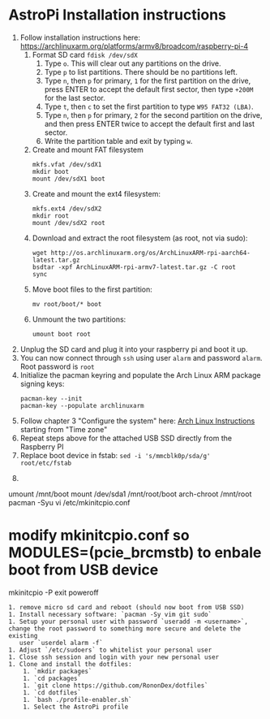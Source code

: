 # AstroPi Installation instructions

1. Follow installation instructions here: https://archlinuxarm.org/platforms/armv8/broadcom/raspberry-pi-4
    1. Format SD card `fdisk /dev/sdX`
        1. Type `o`. This will clear out any partitions on the drive.
        1. Type `p` to list partitions. There should be no partitions left.
        1. Type `n`, then `p` for primary, `1` for the first partition on the drive, press ENTER to accept the default first sector, then type `+200M` for the last sector.
        1. Type `t`, then `c` to set the first partition to type `W95 FAT32 (LBA)`.
        1. Type `n`, then `p` for primary, `2` for the second partition on the drive, and then press ENTER twice to accept the default first and last sector.
        1. Write the partition table and exit by typing `w`.
    1. Create and mount FAT filesystem
        ```
        mkfs.vfat /dev/sdX1
        mkdir boot
        mount /dev/sdX1 boot
        ```
	1. Create and mount the ext4 filesystem:
		```
		mkfs.ext4 /dev/sdX2
		mkdir root
		mount /dev/sdX2 root
		```
	1. Download and extract the root filesystem (as root, not via sudo): 
		```
		wget http://os.archlinuxarm.org/os/ArchLinuxARM-rpi-aarch64-latest.tar.gz
		bsdtar -xpf ArchLinuxARM-rpi-armv7-latest.tar.gz -C root
		sync
		```
	1. Move boot files to the first partition: 
		```
		mv root/boot/* boot
		```
	1. Unmount the two partitions: 
		```
		umount boot root
		```
1. Unplug the SD card and plug it into your raspberry pi and boot it up.
1. You can now connect through `ssh` using user `alarm` and password `alarm`. Root password is `root`
1. Initialize the pacman keyring and populate the Arch Linux ARM package signing keys: 
	```
	pacman-key --init
	pacman-key --populate archlinuxarm
	```
1. Follow chapter 3 "Configure the system" here: [Arch Linux Instructions](https://wiki.archlinux.org/title/Installation_guide#Time_zone) starting from "Time zone"
1. Repeat steps above for the attached USB SSD directly from the Raspberry PI
1. Replace boot device in fstab: `sed -i 's/mmcblk0p/sda/g' root/etc/fstab`
1. ```
umount /mnt/boot
mount /dev/sda1 /mnt/root/boot
arch-chroot /mnt/root
pacman -Syu
vi /etc/mkinitcpio.conf
# modify mkinitcpio.conf so MODULES=(pcie_brcmstb) to enbale boot from USB device
mkinitcpio -P
exit
poweroff

```
1. remove micro sd card and reboot (should now boot from USB SSD)
1. Install necessary software: `pacman -Sy vim git sudo`
1. Setup your personal user with password `useradd -m <username>`, change the root password to something more secure and delete the existing
   user `userdel alarm -f`
1. Adjust `/etc/sudoers` to whitelist your personal user
1. Close ssh session and login with your new personal user
1. Clone and install the dotfiles:
	1. `mkdir packages`
	1. `cd packages`
	1. `git clone https://github.com/RononDex/dotfiles`
	1. `cd dotfiles`
	1. `bash ./profile-enabler.sh`
	1. Select the AstroPi profile


